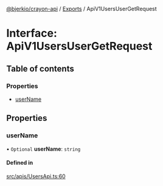 [@bjerkio/crayon-api](../README.md) / [Exports](../modules.md) / ApiV1UsersUserGetRequest

# Interface: ApiV1UsersUserGetRequest

## Table of contents

### Properties

- [userName](ApiV1UsersUserGetRequest.md#username)

## Properties

### userName

• `Optional` **userName**: `string`

#### Defined in

[src/apis/UsersApi.ts:60](https://github.com/bjerkio/crayon-api-js/blob/22cd66d/src/apis/UsersApi.ts#L60)
